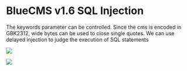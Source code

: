 # BlueCMS v1.6 SQL Injection

The keywords parameter can be controlled. Since the cms is encoded in GBK2312, wide bytes can be used to close single quotes. We can use delayed injection to judge the execution of SQL statements

![](https://www.hualigs.cn/image/645398220b7c0.jpg)

![](https://www.hualigs.cn/image/645399a706738.jpg)
